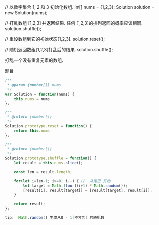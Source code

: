 // 以数字集合 1, 2 和 3 初始化数组. 
int[] nums = {1,2,3};
Solution solution = new Solution(nums);

// 打乱数组 [1,2,3] 并返回结果. 任何 [1,2,3]的排列返回的概率应该相同. 
solution.shuffle();

// 重设数组到它的初始状态[1,2,3]. 
solution.reset();

// 随机返回数组[1,2,3]打乱后的结果. 
solution.shuffle();

打乱一个没有重复元素的数组. 

[题目](https://leetcode.cn/problems/shuffle-an-array/description/)

```js
/**
 * @param {number[]} nums
 */
var Solution = function(nums) {
    this.nums = nums
};

/**
 * @return {number[]}
 */
Solution.prototype.reset = function() {
    return this.nums
};

/**
 * @return {number[]}
 */
Solution.prototype.shuffle = function() {
    let result = this.nums.slice();

    const len = result.length;

    for(let i=len-1; i>=0; i--) { //  从尾巴 开始
        let target = Math.floor((i+1) * Math.random());
        [result[i], result[target]] = [result[target], result[i]];
    }

    return result;
};

tip:  Math.random() 生成从0 - 1[不包含] 的随机数
```

